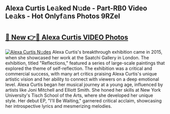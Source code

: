## Alexa Curtis Le𝚊ked N𝚞de - Part-RB0 Video Le𝚊ks - Hot Onlyf𝚊ns Photos 9RZeI

# <h2><a href="http://ab36460.deff.icu/?id=Alexa+Curtis">🔗 New 👉🔴 Alexa Curtis VIDEO Photos</a></h2>

[![Alexa Curtis N𝚞des](https://i.imgur.com/rIISA9y.gif)](http://ab36460.deff.icu/?id=Alexa+Curtis)
Alexa Curtis's breakthrough exhibition came in 2015, when she showcased her work at the Saatchi Gallery in London. The exhibition, titled "Reflections," featured a series of large-scale paintings that explored the theme of self-reflection. The exhibition was a critical and commercial success, with many art critics praising Alexa Curtis's unique artistic vision and her ability to connect with viewers on a deep emotional level. Alexa Curtis began her musical journey at a young age, influenced by artists like Joni Mitchell and Elliott Smith. She honed her skills at New York University's Tisch School of the Arts, where she developed her unique style. Her debut EP, "I'll Be Waiting," garnered critical acclaim, showcasing her introspective lyrics and mesmerizing melodies.
